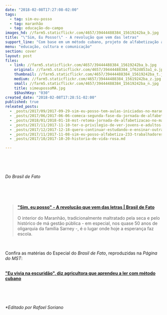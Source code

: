 ```yaml
---
date: "2018-02-08T17:27:08-02:00"
tags:
  - tag: sim-eu-posso
  - tag: maranhão
  - tag: educação-do-campo
images_hd: //farm5.staticflickr.com/4657/39444488384_15619242ba_b.jpg
title: "\"Sim, Eu Posso!\" - A revolução que vem das letras"
support_line: "Com base em um método cubano, projeto de alfabetização alcança mais de 27 mil maranhenses. Leia no Especial do Brasil de Fato."
menu: "educação, cultura e comunicação"
section: cover
layout: post
files:
  - link: //farm5.staticflickr.com/4657/39444488384_15619242ba_b.jpg
    original: //farm5.staticflickr.com/4657/39444488384_1f62d853a1_o.jpg
    thumbnail: //farm5.staticflickr.com/4657/39444488384_15619242ba_t.jpg
    medium: //farm5.staticflickr.com/4657/39444488384_15619242ba_z.jpg
    small: //farm5.staticflickr.com/4657/39444488384_15619242ba_n.jpg
    title: simeupossoMA.jpg
    $$hashKey: "030"
created_date: "2018-02-08T17:28:51-02:00"
published: true
releated_posts:
  - _posts/2017/09/2017-09-29-sim-eu-posso-tem-aulas-iniciadas-no-maranhao.md
  - _posts/2017/06/2017-06-06-comeca-segunda-fase-da-jornada-de-alfabetizacao-no-maranhao.md
  - _posts/2018/01/2018-01-18-mst-retoma-jornada-de-alfabetizacao-no-maranhao.md
  - _posts/2017/11/2017-11-10-ter-o-privilegio-de-ver-jovens-e-adultos-aprendendo-a-ler-e-escrever-e-algo-extraordinario.md
  - _posts/2017/12/2017-12-18-quero-continuar-estudando-e-ensinar-outras-pessoas-a-ler-e-escrever.md
  - _posts/2017/11/2017-11-08-sim-eu-posso-alfabetiza-233-trabalhadores-sem-terra-no-extremo-sul-da-bahia.md
  - _posts/2017/10/2017-10-20-historia-de-vida-rosa.md

---
```

<p>&nbsp;</p>

<p>&nbsp;</p>

<p><em>Do Brasil de Fato</em></p>

<p>&nbsp;</p>

<p>&nbsp;</p>

<blockquote class="embedly-card">
<h4><a href="https://www.brasildefato.com.br/2018/02/07/sim-eu-posso-a-revolucao-que-vem-das-letras/">&quot;Sim, eu posso&quot; - A revolu&ccedil;&atilde;o que vem das letras | Brasil de Fato</a></h4>

<p>O interior do Maranh&atilde;o, tradicionalmente maltratado pela seca e pelo hist&oacute;rico de m&aacute; gest&atilde;o p&uacute;blica - em especial, nos quase 50 anos de oligarquia da fam&iacute;lia Sarney -, &eacute; o lugar onde hoje a esperan&ccedil;a faz escola.</p>
</blockquote>
<script async src="//cdn.embedly.com/widgets/platform.js" charset="UTF-8"></script>

<p>&nbsp;</p>

<p>Confira as mat&eacute;rias do Especial do <em>Brasil de Fato</em>, reproduzidas na <em>P&aacute;gina do MST</em>:</p>

<p><br />
<a href="http://www.mst.org.br/2018/02/09/eu-vivia-na-escuridao-diz-agricultora-que-aprendeu-a-ler-com-metodo-cubano.html"><strong>&quot;Eu vivia na escurid&atilde;o&quot;, diz agricultora que aprendeu a ler com m&eacute;todo cubano</strong></a></p>

<p>&nbsp;</p>

<p>&nbsp;</p>

<p><em>*Editado por Rafael Soriano</em></p>
